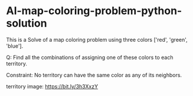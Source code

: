 # AI-map-coloring-problem-python-solution

This is a  Solve of a map coloring problem using three colors ['red', 'green', 'blue'].

Q: Find all the combinations of assigning one of these colors to each territory.

Constraint: No territory can have the same color as any of its neighbors.

territory image:
https://bit.ly/3h3XxzY

